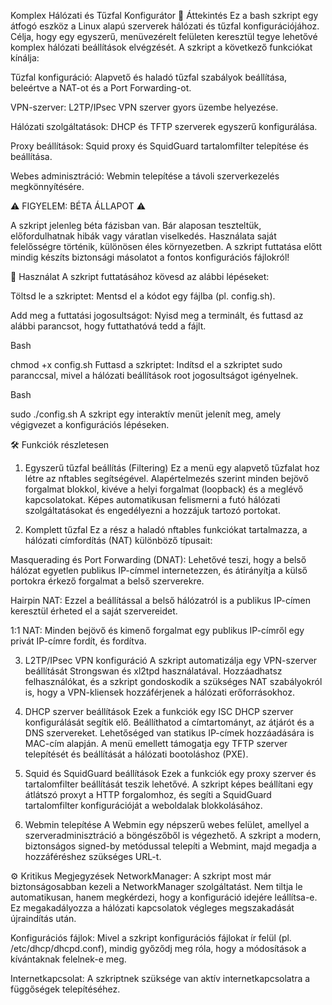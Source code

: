 Komplex Hálózati és Tűzfal Konfigurátor
📖 Áttekintés
Ez a bash szkript egy átfogó eszköz a Linux alapú szerverek hálózati és tűzfal konfigurációjához. Célja, hogy egy egyszerű, menüvezérelt felületen keresztül tegye lehetővé komplex hálózati beállítások elvégzését.  A szkript a következő funkciókat kínálja:

Tűzfal konfiguráció: Alapvető és haladó tűzfal szabályok beállítása, beleértve a NAT-ot és a Port Forwarding-ot.

VPN-szerver: L2TP/IPsec VPN szerver gyors üzembe helyezése.

Hálózati szolgáltatások: DHCP és TFTP szerverek egyszerű konfigurálása.

Proxy beállítások: Squid proxy és SquidGuard tartalomfilter telepítése és beállítása.

Webes adminisztráció: Webmin telepítése a távoli szerverkezelés megkönnyítésére.

⚠️ FIGYELEM: BÉTA ÁLLAPOT ⚠️

A szkript jelenleg béta fázisban van. Bár alaposan teszteltük, előfordulhatnak hibák vagy váratlan viselkedés. Használata saját felelősségre történik, különösen éles környezetben. A szkript futtatása előtt mindig készíts biztonsági másolatot a fontos konfigurációs fájlokról!

🚀 Használat
A szkript futtatásához kövesd az alábbi lépéseket:

Töltsd le a szkriptet: Mentsd el a kódot egy fájlba (pl. config.sh).

Add meg a futtatási jogosultságot: Nyisd meg a terminált, és futtasd az alábbi parancsot, hogy futtathatóvá tedd a fájlt.

Bash

chmod +x config.sh
Futtasd a szkriptet: Indítsd el a szkriptet sudo paranccsal, mivel a hálózati beállítások root jogosultságot igényelnek.

Bash

sudo ./config.sh
A szkript egy interaktív menüt jelenít meg, amely végigvezet a konfigurációs lépéseken.

🛠️ Funkciók részletesen
1. Egyszerű tűzfal beállítás (Filtering)
Ez a menü egy alapvető tűzfalat hoz létre az nftables segítségével. Alapértelmezés szerint minden bejövő forgalmat blokkol, kivéve a helyi forgalmat (loopback) és a meglévő kapcsolatokat. Képes automatikusan felismerni a futó hálózati szolgáltatásokat és engedélyezni a hozzájuk tartozó portokat.

2. Komplett tűzfal
Ez a rész a haladó nftables funkciókat tartalmazza, a hálózati címfordítás (NAT) különböző típusait:

Masquerading és Port Forwarding (DNAT): Lehetővé teszi, hogy a belső hálózat egyetlen publikus IP-címmel internetezzen, és átirányítja a külső portokra érkező forgalmat a belső szerverekre.

Hairpin NAT: Ezzel a beállítással a belső hálózatról is a publikus IP-címen keresztül érheted el a saját szervereidet.

1:1 NAT: Minden bejövő és kimenő forgalmat egy publikus IP-címről egy privát IP-címre fordít, és fordítva.

3. L2TP/IPsec VPN konfiguráció
A szkript automatizálja egy VPN-szerver beállítását Strongswan és xl2tpd használatával. Hozzáadhatsz felhasználókat, és a szkript gondoskodik a szükséges NAT szabályokról is, hogy a VPN-kliensek hozzáférjenek a hálózati erőforrásokhoz.

4. DHCP szerver beállítások
Ezek a funkciók egy ISC DHCP szerver konfigurálását segítik elő. Beállíthatod a címtartományt, az átjárót és a DNS szervereket. Lehetőséged van statikus IP-címek hozzáadására is MAC-cím alapján. A menü emellett támogatja egy TFTP szerver telepítését és beállítását a hálózati bootoláshoz (PXE).

5. Squid és SquidGuard beállítások
Ezek a funkciók egy proxy szerver és tartalomfilter beállítását teszik lehetővé. A szkript képes beállítani egy átlátszó proxyt a HTTP forgalomhoz, és segíti a SquidGuard tartalomfilter konfigurációját a weboldalak blokkolásához.

6. Webmin telepítése
A Webmin egy népszerű webes felület, amellyel a szerveradminisztráció a böngészőből is végezhető. A szkript a modern, biztonságos signed-by metódussal telepíti a Webmint, majd megadja a hozzáféréshez szükséges URL-t.

⚙️ Kritikus Megjegyzések
NetworkManager: A szkript most már biztonságosabban kezeli a NetworkManager szolgáltatást. Nem tiltja le automatikusan, hanem megkérdezi, hogy a konfiguráció idejére leállítsa-e. Ez megakadályozza a hálózati kapcsolatok végleges megszakadását újraindítás után.

Konfigurációs fájlok: Mivel a szkript konfigurációs fájlokat ír felül (pl. /etc/dhcp/dhcpd.conf), mindig győződj meg róla, hogy a módosítások a kívántaknak felelnek-e meg.

Internetkapcsolat: A szkriptnek szüksége van aktív internetkapcsolatra a függőségek telepítéséhez.

